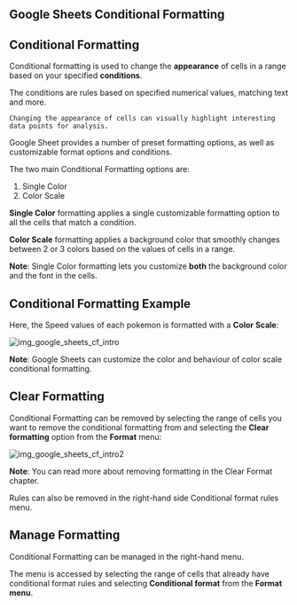 Google Sheets Conditional Formatting
---
Conditional Formatting
---

Conditional formatting is used to change the **appearance** of cells in a range based on your specified **conditions**.

The conditions are rules based on specified numerical values, matching text and more.

```
Changing the appearance of cells can visually highlight interesting data points for analysis.
```

Google Sheet provides a number of preset formatting options, as well as customizable format options and conditions.

The two main Conditional Formatting options are:

1. Single Color
2. Color Scale

**Single Color** formatting applies a single customizable formatting option to all the cells that match a condition.

**Color Scale** formatting applies a background color that smoothly changes between 2 or 3 colors based on the values of cells in a range.


**Note**: Single Color formatting lets you customize **both** the background color and the font in the cells.



Conditional Formatting Example
---
Here, the Speed values of each pokemon is formatted with a **Color Scale**:

![img_google_sheets_cf_intro](https://user-images.githubusercontent.com/47166768/193174698-0d76fdf3-19b2-433d-908a-c8160d4c85e8.png)



**Note**: Google Sheets can customize the color and behaviour of color scale conditional formatting.


Clear Formatting
---
Conditional Formatting can be removed by selecting the range of cells you want to remove the conditional formatting from and selecting the **Clear formatting** option from the **Format** menu:

![img_google_sheets_cf_intro2](https://user-images.githubusercontent.com/47166768/193174925-e0401374-c554-4057-bcae-db1a763c5a70.png)


**Note**: You can read more about removing formatting in the Clear Format chapter.

Rules can also be removed in the right-hand side Conditional format rules menu.


Manage Formatting
---
Conditional Formatting can be managed in the right-hand menu.

The menu is accessed by selecting the range of cells that already have conditional format rules and selecting **Conditional format** from the **Format menu**.


